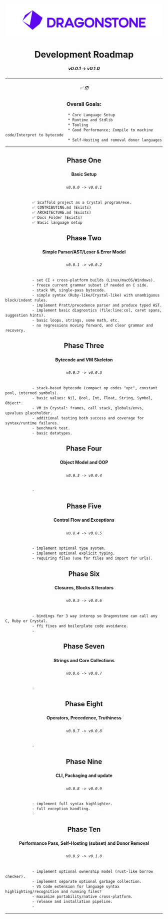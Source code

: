 <p align="center">
    <div align="center">
        <img src="./docs/0_Index/logos/Dragonstone-Logo-Full.png" width="500"/>
    </div>
</p>

<h1 style="text-align:center;">         Development Roadmap             </h1>
<h5 style="text-align:center;">          v0.0.1 -> v0.1.0               </h2>


---

<h6 style="text-align:center;">                ✅ ❎                   </h3>

<h3 style="text-align:center;">         Overall Goals:                  </h3>

```
                            * Core Language Setup
                            * Runtime and Stdlib
                            * Tooling
                            * Good Performance; Compile to machine code/Interpret to bytecode
                            * Self-Hosting and removal donor languages
```

---

###     <h2 style="text-align:center;">         Phase One
#####   <h4 style="text-align:center;">         Basic Setup
#####   <h6 style="text-align:center;">         `v0.0.0 -> v0.0.1`

```
            ✅ Scaffold project as a Crystal program/exe.
            ✅ CONTRIBUTING.md (Exists)
            ✅ ARCHITECTURE.md (Exists)
            ✅ Docs Folder (Exists)
            ✅ Basic language setup
```

###     <h2 style="text-align:center;">         Phase Two
#####   <h4 style="text-align:center;">         Simple Parser/AST/Lexer & Error Model
#####   <h6 style="text-align:center;">         `v0.0.1 -> v0.0.2`

```
            - set CI + cross-platform builds (Linux/macOS/Windows).
            - freeze current grammar subset if needed on C side.
            - stack VM, single-pass bytecode.
            - simple syntax (Ruby-like/Crystal-like) with unambiguous block/indent rules.
            - implement Pratt/precedence parser and produce typed AST.
            - implement basic diagnostics (file:line:col, caret spans, suggestion hints).
            - basic loops, strings, some math, etc.
            - no regressions moving forward, and clear grammar and recovery. 
```

###     <h2 style="text-align:center;">         Phase Three
#####   <h4 style="text-align:center;">         Bytecode and VM Skeleton
#####   <h6 style="text-align:center;">         `v0.0.2 -> v0.0.3`

```
            - stack-based bytecode (compact op codes "opc", constant pool, interned symbols).
            - basic values: Nil, Bool, Int, Float, String, Symbol, Object*.
            - VM in Crystal: frames, call stack, globals/envs, upvalues placeholder.
            - additional testing both success and coverage for syntax/runtime failures.
            - benchmark test.
            - basic datatypes.
```

###     <h2 style="text-align:center;">         Phase Four
#####   <h4 style="text-align:center;">         Object Model and OOP
#####   <h6 style="text-align:center;">         `v0.0.3 -> v0.0.4`

```
            - 
```

###     <h2 style="text-align:center;">         Phase Five
#####   <h4 style="text-align:center;">         Control Flow and Exceptions
#####   <h6 style="text-align:center;">         `v0.0.4 -> v0.0.5`

```
            - implement optional type system.
            - implement optional explicit typing.
            - requiring files (use for files and import for urls).
```

###     <h2 style="text-align:center;">         Phase Six
#####   <h4 style="text-align:center;">         Closures, Blocks & Iterators
#####   <h6 style="text-align:center;">         `v0.0.5 -> v0.0.6`

```
            - bindings for 3 way interop so Dragonstone can call any C, Ruby or Crystal.
            - ffi fixes and boilerplate code avoidance.
            - 
```

###     <h2 style="text-align:center;">         Phase Seven
#####   <h4 style="text-align:center;">         Strings and Core Collections
#####   <h6 style="text-align:center;">         `v0.0.6 -> v0.0.7`

```
            - 
```

###     <h2 style="text-align:center;">         Phase Eight
#####   <h4 style="text-align:center;">         Operators, Precedence, Truthiness
#####   <h6 style="text-align:center;">         `v0.0.7 -> v0.0.8`

```
            - 
```

###     <h2 style="text-align:center;">         Phase Nine
#####   <h4 style="text-align:center;">         CLI, Packaging and update
#####   <h6 style="text-align:center;">         `v0.0.8 -> v0.0.9`

```
            - implement full syntax highlighter.
            - full exception handling.
            - 
```

###     <h2 style="text-align:center;">         Phase Ten
#####   <h4 style="text-align:center;">         Performance Pass, Self-Hosting (subset) and Donor Removal
#####   <h6 style="text-align:center;">         `v0.0.9 -> v0.1.0`

```
            - implement optional ownership model (rust-like borrow checker).
            - implement separate optional garbage collection.
            - VS Code extension for language syntax highlighting/recognition and running files?
            - maximize portability/native cross-platform.
            - release and installation pipeline.
            - 
```

---